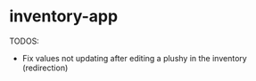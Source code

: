 # inventory-app

TODOS:

- Fix values not updating after editing a plushy in the inventory (redirection)
